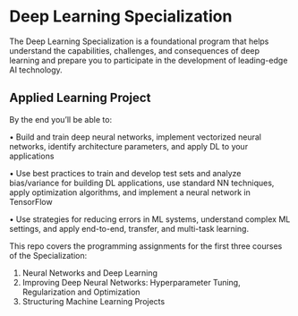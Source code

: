 # Deep Learning Specialization
The Deep Learning Specialization is a foundational program that helps understand the capabilities, challenges, and consequences of deep learning and prepare you to participate in the development of leading-edge AI technology. 

## Applied Learning Project
By the end you’ll be able to:

•	Build and train deep neural networks, implement vectorized neural networks, identify architecture parameters, and apply DL to your applications

•	Use best practices to train and develop test sets and analyze bias/variance for building DL applications, use standard NN techniques, apply optimization algorithms, and implement a neural network in TensorFlow

•	Use strategies for reducing errors in ML systems, understand complex ML settings, and apply end-to-end, transfer, and multi-task learning.


This repo covers the programming assignments for the first three courses of the Specialization:
1.	Neural Networks and Deep Learning
2.	Improving Deep Neural Networks: Hyperparameter Tuning, Regularization and Optimization
3.	Structuring Machine Learning Projects
